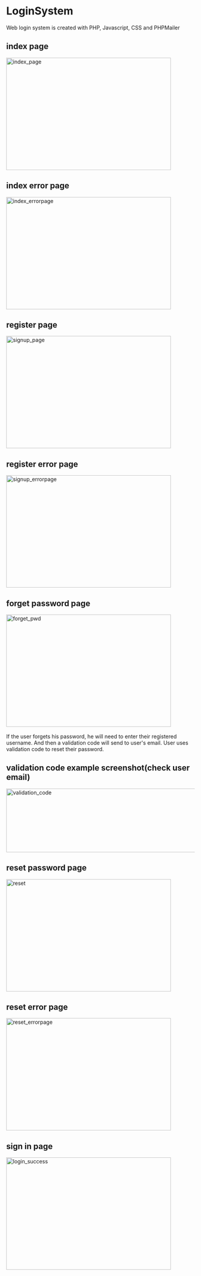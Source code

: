 # LoginSystem
Web login system is created with PHP, Javascript, CSS and PHPMailer

## index page
<img width="440" height= "300" alt="index_page" src="https://user-images.githubusercontent.com/31462632/36927785-050cc672-1e4e-11e8-94aa-063b70e2c3f9.png">

## index error page
<img width="440" height= "300" alt="index_errorpage" src="https://user-images.githubusercontent.com/31462632/36928262-7cbb1080-1e52-11e8-9650-22d53bcd8403.png">

## register page
<img width="440" height= "300" alt="signup_page" src="https://user-images.githubusercontent.com/31462632/36928147-37b23c8a-1e51-11e8-9598-8ed7aa708bcf.png">

## register error page
<img width="440" height= "300" alt="signup_errorpage" src="https://user-images.githubusercontent.com/31462632/36929043-c4c401aa-1e59-11e8-9992-501f164f576f.png">

## forget password page
<img width="440" height = "300" alt="forget_pwd" src="https://user-images.githubusercontent.com/31462632/36929088-55dccb4a-1e5a-11e8-9bd1-05b7fa5b59df.png"><br><br>
If the user forgets his password, he will need to enter their registered username. And then a validation code will send to user's email. User uses validation code to reset their password.

## validation code example screenshot(check user email)
<img width="800" height="170" alt="validation_code" src="https://user-images.githubusercontent.com/31462632/36929413-361f64bc-1e5e-11e8-8ff9-3de6cbe98a0c.png">

## reset password page
<img width="440" height = "300" alt="reset" src="https://user-images.githubusercontent.com/31462632/36929213-b196f0a4-1e5b-11e8-99c1-1ecf9a14e5e3.png">

## reset error page
<img width="440" height = "300" alt="reset_errorpage" src="https://user-images.githubusercontent.com/31462632/36929506-62ea6dd8-1e5f-11e8-8ea7-fa8d612229f6.png">

## sign in page
<img width="440" height = "300" alt="login_success" src="https://user-images.githubusercontent.com/31462632/36929555-331ee18c-1e60-11e8-8ccb-2874a1a79442.png">
